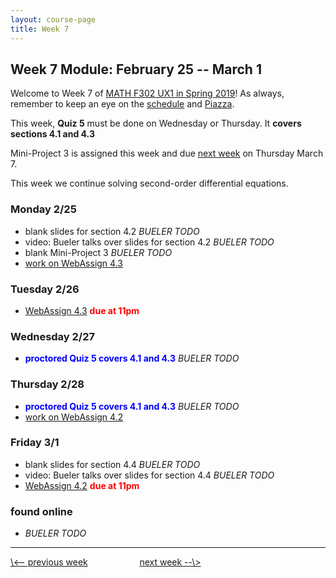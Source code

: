 ```yaml
---
layout: course-page
title: Week 7
---
```


## Week 7 Module: February 25 -- March 1

Welcome to Week 7 of [MATH F302 UX1 in Spring 2019](index.html)!  As always, remember to keep an eye on the [schedule](schedule.pdf) and [Piazza](https://piazza.com/uaf/spring2019/math302ux1/home).

This week, **Quiz 5** must be done on Wednesday or Thursday.  It **covers sections 4.1 and 4.3**

Mini-Project 3 is assigned this week and due [next week](week8) on Thursday March 7.

This week we continue solving second-order differential equations.

### Monday 2/25
* blank slides for section 4.2 _BUELER TODO_
* video: Bueler talks over slides for section 4.2 _BUELER TODO_
* blank Mini-Project 3 _BUELER TODO_
* [work on WebAssign 4.3](https://www.webassign.net/)

### Tuesday 2/26
* [WebAssign 4.3](https://www.webassign.net/) <span style="color:red">**due at 11pm**</span>

### Wednesday 2/27
* <span style="color:blue">**proctored Quiz 5 covers 4.1 and 4.3**</span> _BUELER TODO_

### Thursday 2/28
* <span style="color:blue">**proctored Quiz 5 covers 4.1 and 4.3**</span> _BUELER TODO_
* [work on WebAssign 4.2](https://www.webassign.net/)

### Friday 3/1
* blank slides for section 4.4 _BUELER TODO_
* video: Bueler talks over slides for section 4.4 _BUELER TODO_
* [WebAssign 4.2](https://www.webassign.net/) <span style="color:red">**due at 11pm**</span>

### found online
* _BUELER TODO_

<hr>
<a align="left" href="week6">\<-- previous week</a>  &nbsp; &nbsp; &nbsp; &nbsp; &nbsp; &nbsp; &nbsp; &nbsp; &nbsp; &nbsp; <a align="right" href="week8">next week --\></a>
